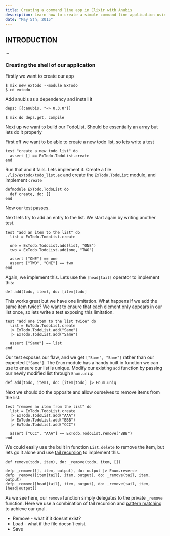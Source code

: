 ```yaml
---
title: Creating a command line app in Elixir with Anubis
description: Learn how to create a simple command line application using Elixir and the Anubis framework. We will be creating a simple application to manage our TODO lists.
date: "May 5th, 2015"
---
```


## INTRODUCTION

...

### Creating the shell of our application

Firstly we want to create our app

    $ mix new extodo --module ExTodo
    $ cd extodo

Add anubis as a dependency and install it

    deps: [{:anubis, "~> 0.3.0"}]

    $ mix do deps.get, compile

Next up we want to build our TodoList. Should be essentially an array but lets
do it properly

First off we want to be able to create a new todo list, so lets write a test

    test "create a new todo list" do
      assert [] == ExTodo.TodoList.create
    end

Run that and it fails. Lets implement it. Create a file `./lib/extodo/todo_list.ex`
and create the `ExTodo.TodoList` module, and implement `create`

    defmodule ExTodo.TodoList do
      def create, do: []
    end

Now our test passes.

Next lets try to add an entry to the list. We start again by writing another
test.

    test "add an item to the list" do
      list = ExTodo.TodoList.create

      one = ExTodo.TodoList.add(list, "ONE")
      two = ExTodo.TodoList.add(one, "TWO")

      assert ["ONE"] == one
      assert ["TWO", "ONE"] == two
    end

Again, we implement this. Lets use the `[head|tail]` operator to implement this:

    def add(todo, item), do: [item|todo]

This works great but we have one limitation. What happens if we add the same
item twice? We want to ensure that each element only appears in our list once,
so lets write a test exposing this limitation.

    test "add one item to the list twice" do
      list = ExTodo.TodoList.create
      |> ExTodo.TodoList.add("Same")
      |> ExTodo.TodoList.add("Same")

      assert ["Same"] == list
    end

Our test exposes our flaw, and we get `["Same", "Same"]` rather than our expected
`["Same"]`. The `Enum` module has a handy built in function we can use to ensure
our list is unique. Modify our existing `add` function by passing our newly
modified list through `Enum.uniq`:

    def add(todo, item), do: [item|todo] |> Enum.uniq

Next we should do the opposite and allow ourselves to remove items from the
list.

    test "remove an item from the list" do
      list = ExTodo.TodoList.create
      |> ExTodo.TodoList.add("AAA")
      |> ExTodo.TodoList.add("BBB")
      |> ExTodo.TodoList.add("CCC")

      assert ["CCC", "AAA"] == ExTodo.TodoList.remove("BBB")
    end

We could easily use the built in function `List.delete` to remove the item, but
lets go it alone and use [tail
recursion](http://stackoverflow.com/a/37010/109246) to implement this.

    def remove(todo, item), do: _remove(todo, item, [])

    defp _remove([], item, output), do: output |> Enum.reverse
    defp _remove([item|tail], item, output), do: _remove(tail, item, output)
    defp _remove([head|tail], item, output), do: _remove(tail, item, [head|output])

As we see here, our `remove` function simply delegates to the private `_remove`
function. Here we use a combination of tail recursion and [pattern
matching](http://elixir-lang.org/getting-started/pattern-matching.html) to
achieve our goal.

* Remove - what if it doesnt exist?
* Load - what if the file doesn't exist
* Save
